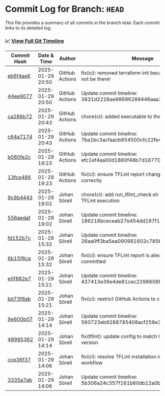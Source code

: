 # Commit Log for Branch: `HEAD`

This file provides a summary of all commits in the branch `HEAD`.
Each commit links to its detailed log.

### 📈 [View Full Git Timeline](./git_timeline_report.md)

| Commit Hash | Date & Time       | Author       | Message           |
|-------------|------------------|--------------|-------------------|
| [eb6f4ae6](./eb6f4ae6.md) | 2025-01-29 20:50 | GitHub Actions | fix(ci): removed terraform init because that should not be there! |
| [44ee9077](./44ee9077.md) | 2025-01-29 20:50 | GitHub Actions | Update commit timeline: 3831d2228ae98686289446aaa3a2ff2ce5142cf8 |
| [ca286b72](./ca286b72.md) | 2025-01-29 20:43 | GitHub Actions | chore(ci): added executable to the file .. |
| [c64a7174](./c64a7174.md) | 2025-01-29 20:43 | GitHub Actions | Update commit timeline: 7ba1bc3acfaacb854500cfc22fe4cb916c8b37ed |
| [b080fe2c](./b080fe2c.md) | 2025-01-29 19:23 | GitHub Actions | Update commit timeline: efc1ef4aa00d1860f48b7d18770f142db6754c67 |
| [13fce486](./13fce486.md) | 2025-01-29 19:23 | GitHub Actions | fix(ci): ensure TFLint report changes trigger commit correctly |
| [9c9b4443](./9c9b4443.md) | 2025-01-29 19:02 | Johan Sörell | chore(ci): add run_tflint_check.sh for consistent TFLint execution |
| [556aedaf](./556aedaf.md) | 2025-01-29 19:02 | Johan Sörell | Update commit timeline: 186218bceceab27e454dd197f1339139eb3dd1b3 |
| [fd152b7c](./fd152b7c.md) | 2025-01-29 15:32 | Johan Sörell | Update commit timeline: 26aa0ff3ba5ea090981602c785b9cdb512e4c71e |
| [6b15f8ca](./6b15f8ca.md) | 2025-01-29 15:32 | Johan Sörell | fix(ci): ensure TFLint report is always created and committed |
| [e0f882e7](./e0f882e7.md) | 2025-01-29 15:21 | Johan Sörell | Update commit timeline: 437413e39e4de81cec2298606f75ce6ff0090761 |
| [bd73f8ab](./bd73f8ab.md) | 2025-01-29 15:21 | Johan Sörell | fix(ci): restrict GitHub Actions to commit only reports |
| [9e600b07](./9e600b07.md) | 2025-01-29 14:14 | Johan Sörell | Update commit timeline: 560723eb9288785408acf258e3e321dc89bc3939 |
| [48985362](./48985362.md) | 2025-01-29 14:14 | Johan Sörell | fix(tflint): update config to match latest TFLint version |
| [cce36f37](./cce36f37.md) | 2025-01-29 14:06 | Johan Sörell | fix(ci): resolve TFLint installation issue in Terraform workflow |
| [3335a7ab](./3335a7ab.md) | 2025-01-29 14:06 | Johan Sörell | Update commit timeline: 5b306a24c357f161b60db12a0b2f5cecabcee689 |
